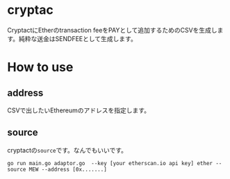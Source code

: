 cryptac
=====
CryptactにEtherのtransaction feeをPAYとして追加するためのCSVを生成します。純粋な送金はSENDFEEとして生成します。

# How to use

## address
CSVで出したいEthereumのアドレスを指定します。

## source
cryptactの`source`です。なんでもいいです。


```
go run main.go adaptor.go  --key [your etherscan.io api key] ether --source MEW --address [0x.......]
```

